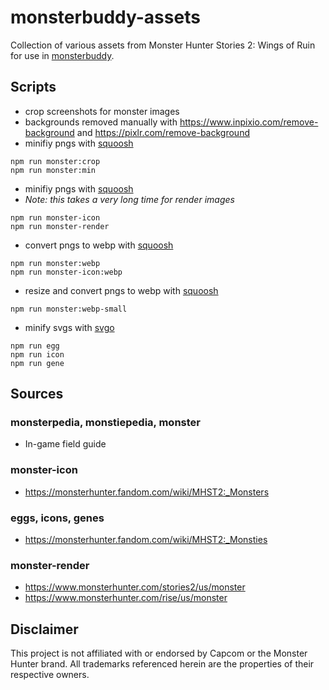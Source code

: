 # monsterbuddy-assets

Collection of various assets from Monster Hunter Stories 2: Wings of Ruin for use in [monsterbuddy](https://github.com/te1/monsterbuddy).


## Scripts

- crop screenshots for monster images
- backgrounds removed manually with https://www.inpixio.com/remove-background and https://pixlr.com/remove-background
- minifiy pngs with [squoosh](https://github.com/GoogleChromeLabs/squoosh)                                       
```
npm run monster:crop
npm run monster:min
```

- minifiy pngs with [squoosh](https://github.com/GoogleChromeLabs/squoosh)                                       
- *Note: this takes a very long time for render images* 
```
npm run monster-icon
npm run monster-render
```

- convert pngs to webp with [squoosh](https://github.com/GoogleChromeLabs/squoosh)
```
npm run monster:webp
npm run monster-icon:webp
```

- resize and convert pngs to webp with [squoosh](https://github.com/GoogleChromeLabs/squoosh)
```
npm run monster:webp-small
```

- minify svgs with [svgo](https://github.com/svg/svgo)                                                                 
```
npm run egg
npm run icon
npm run gene
```


## Sources

### monsterpedia, monstiepedia, monster
- In-game field guide

### monster-icon
- https://monsterhunter.fandom.com/wiki/MHST2:_Monsters

### eggs, icons, genes
- https://monsterhunter.fandom.com/wiki/MHST2:_Monsties

### monster-render
- https://www.monsterhunter.com/stories2/us/monster
- https://www.monsterhunter.com/rise/us/monster


## Disclaimer

This project is not affiliated with or endorsed by Capcom or the Monster Hunter brand. All trademarks referenced herein are the properties of their respective owners.
